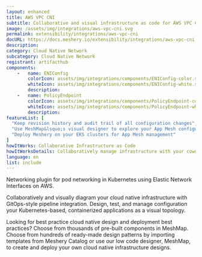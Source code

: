 ```yaml
---
layout: enhanced
title: AWS VPC CNI
subtitle: Collaborative and visual infrastructure as code for AWS VPC CNI
image: /assets/img/integrations/aws-vpc-cni.svg
permalink: extensibility/integrations/aws-vpc-cni
docURL: https://docs.meshery.io/extensibility/integrations/aws-vpc-cni
description: 
category: Cloud Native Network
subcategory: Cloud Native Network
registrant: artifacthub
components: 
	-	name: ENIConfig
		colorIcon: assets/img/integrations/components/ENIConfig-color.svg
		whiteIcon: assets/img/integrations/components/ENIConfig-white.svg
		description: 
	-	name: PolicyEndpoint
		colorIcon: assets/img/integrations/components/PolicyEndpoint-color.svg
		whiteIcon: assets/img/integrations/components/PolicyEndpoint-white.svg
		description: 
featureList: [
  "Keep revision history and audit trail of all configuration changes",
  "Use MeshMap&lsquo;s visual designer to explore your App Mesh configuration",
  "Deploy Meshery on your EKS clusters for App Mesh management"
]
howItWorks: Collaborative Infrastructure as Code
howItWorksDetails: Collaboratively manage infrastructure with your coworkers synchronously sharing the same designs.
language: en
list: include
---
```

<p>
Networking plugin for pod networking in Kubernetes using Elastic Network Interfaces on AWS.

</p>
<p>
    Collaboratively and visually diagram your cloud native infrastructure with GitOps-style pipeline integration. Design, test, and manage configuration your Kubernetes-based, containerized applications as a visual topology.
</p>
<p>
    Looking for best practice cloud native design and deployment best practices? Choose from thousands of pre-built components in MeshMap. Choose from hundreds of ready-made design patterns by importing templates from Meshery Catalog or use our low code designer, MeshMap, to create and deploy your own cloud native infrastructure designs.
</p>
